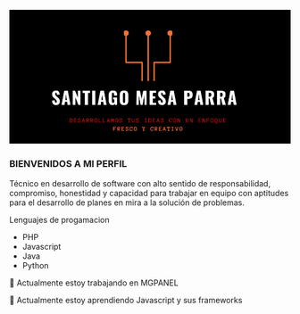 
![GitHub Logo](Captura.PNG)
### BIENVENIDOS A MI PERFIL



Técnico en desarrollo de software con alto sentido de responsabilidad, compromiso, honestidad y capacidad para trabajar en equipo con aptitudes para el desarrollo de planes en mira a la solución de problemas.

 Lenguajes de progamacion 
  * PHP
  * Javascript
  * Java
  * Python
  
  
🔭 Actualmente estoy trabajando en MGPANEL

🌱 Actualmente estoy aprendiendo Javascript y sus frameworks

<!--
**SantiagoMesa0911/SantiagoMesa0911** is a ✨ _special_ ✨ repository because its `README.md` (this file) appears on your GitHub profile.

Here are some ideas to get you started:

-   
- 👯 I’m looking to collaborate on ...
- 🤔 I’m looking for help with ...
- 💬 Ask me about ...
- 📫 How to reach me: ...
- 😄 Pronouns: ...
- ⚡ Fun fact: ...
-->
